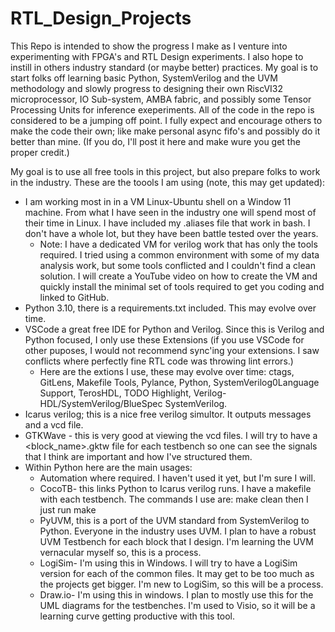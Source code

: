 # RTL_Design_Projects
This Repo is intended to show the progress I make as I venture into experimenting with FPGA's and  RTL Design experiments. I also hope to instill in others industry standard (or maybe better) practices. My goal is to start folks off learning basic Python, SystemVerilog and the UVM methodology and slowly progress to designing their own RiscVI32 microprocessor, IO Sub-system, AMBA fabric, and possibly some Tensor Processing Units for inference exeperiments. All of the code in the repo is considered to be a jumping off point. I fully expect and encourage others to make the code their own; like make personal async fifo's and possibly do it better than mine. (If you do, I'll post it here and make wure you get the proper credit.)

My goal is to use all free tools in this project, but also prepare folks to work in the industry. These are the toools I am using (note, this may get updated):
- I am working most in in a VM Linux-Ubuntu shell on a Window 11 machine. From what I have seen in the industry one will spend most of their time in Linux. I have included my .aliases file that work in bash. I don't have a whole lot, but they have been battle tested over the years.
    - Note: I have a dedicated VM for verilog work that has only the tools required. I tried using a common environment with some of my data analysis work, but some tools conflicted and I couldn't find a clean solution. I will create a YouTube video on how to create the VM and quickly install the minimal set of tools required to get you coding and linked to GitHub.
- Python 3.10, there is a requirements.txt included. This may evolve over time.
- VSCode a great free IDE for Python and Verilog. Since this is Verilog and Python focused, I only use these Extensions (if you use VSCode for other puposes, I would not recommend sync'ing your extensions. I saw conflicts where perfectly fine RTL code was throwing lint errors.)
    - Here are the extions I use, these may evolve over time: ctags, GitLens, Makefile Tools, Pylance, Python, SystemVerilog0Language Support, TerosHDL, TODO Highlight, Verilog-HDL/SystemVerilog/BlueSpec SystemVerilog.
- Icarus verilog; this is a nice free verilog simultor. It outputs messages and a vcd file.
- GTKWave - this is very good at viewing the vcd files. I will try to have a <block_name>.gktw file for each testbench so one can see the signals that I think are important and how I've structured them.
- Within Python here are the main usages:
    - Automation where required. I haven't used it yet, but I'm sure I will.
    - CocoTB- this links Python to Icarus verilog runs. I have a makefile with each testbench. The commands I use are: make clean then I just run make
    - PyUVM, this is a port of the UVM standard from SystemVerilog to Python. Everyone in the industry uses UVM. I plan to have a robust UVM Testbench for each block that I design. I'm learning the UVM vernacular myself so, this is a process.
    - LogiSim- I'm using this in Windows. I will try to have a LogiSim version for each of the common files. It may get to be too much as the projects get bigger. I'm new to LogiSim, so this will be a process.
    - Draw.io- I'm using this in windows. I plan to mostly use this for the UML diagrams for the testbenches. I'm used to Visio, so it will be a learning curve getting productive with this tool.

